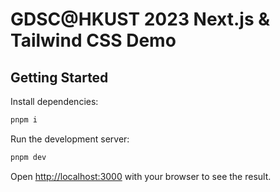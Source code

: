 # GDSC@HKUST 2023 Next.js & Tailwind CSS Demo

## Getting Started

Install dependencies:

```bash
pnpm i
```

Run the development server:

```bash
pnpm dev
```

Open [http://localhost:3000](http://localhost:3000) with your browser to see the result.
